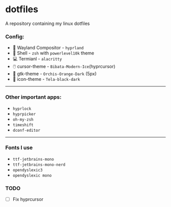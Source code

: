 # dotfiles
A repository containing my linux dotfiles

### Config:
- 🎨 Wayland Compositor - `hyprland`
- 🐚 Shell - `zsh` with `powerlevel10k` theme
- 💻 Termianl - `alacritty`
- 🖱️ cursor-theme - `Bibata-Modern-Ice`(hyprcursor)
- 📂 gtk-theme - `Orchis-Orange-Dark` (5px)
- 🙂 icon-theme - `Tela-black-dark`

---

### Other important apps:
- `hyprlock`
- `hyprpicker`
- `oh-my-zsh`
- `timeshift`
- `dconf-editor`

---

### Fonts I use
- `ttf-jetbrains-mono`
- `ttf-jetbrains-mono-nerd`
- `opendyslexic3`
- `opendyslexic mono`

### TODO
- [ ] Fix hyprcursor
